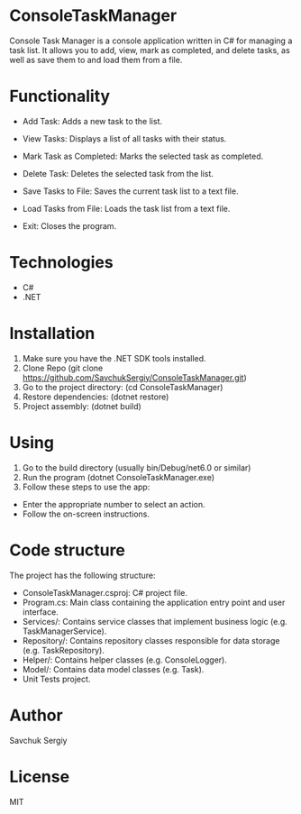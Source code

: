 # ConsoleTaskManager
Console Task Manager is a console application written in C# for managing a task list. It allows you to add, view, mark as completed, and delete tasks, as well as save them to and load them from a file.

# Functionality
 - Add Task: Adds a new task to the list.

 - View Tasks: Displays a list of all tasks with their status.

 - Mark Task as Completed: Marks the selected task as completed.

 - Delete Task: Deletes the selected task from the list.

 - Save Tasks to File: Saves the current task list to a text file.

 - Load Tasks from File: Loads the task list from a text file.

 - Exit: Closes the program.

# Technologies
 - C#
 - .NET

# Installation
1) Make sure you have the .NET SDK tools installed.
2) Clone Repo (git clone <https://github.com/SavchukSergiy/ConsoleTaskManager.git>)
3) Go to the project directory: (cd ConsoleTaskManager)
4) Restore dependencies: (dotnet restore)
5) Project assembly: (dotnet build)

# Using
1) Go to the build directory (usually bin/Debug/net6.0 or similar)
2) Run the program (dotnet ConsoleTaskManager.exe)
3) Follow these steps to use the app:
  * Enter the appropriate number to select an action.
  * Follow the on-screen instructions.

# Code structure
The project has the following structure:

 * ConsoleTaskManager.csproj: C# project file.
 * Program.cs: Main class containing the application entry point and user interface.
 * Services/: Contains service classes that implement business logic (e.g. TaskManagerService).
 * Repository/: Contains repository classes responsible for data storage (e.g. TaskRepository).
 * Helper/: Contains helper classes (e.g. ConsoleLogger).
 * Model/: Contains data model classes (e.g. Task).
 * Unit Tests project.

# Author 
Savchuk Sergiy

# License
MIT

